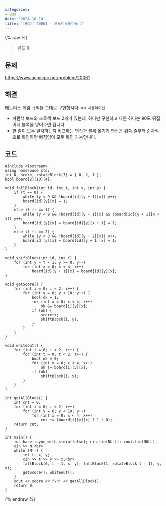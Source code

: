 ```yaml
---
categories:
- BOJ
date: '2024-10-10'
title: '[BOJ] 20061 - 모노미노도미노 2'
---
```


{% raw %}
> 골드 II<br>

## 문제
https://www.acmicpc.net/problem/20061<br>

## 해결
테트리스 게임 규칙을 그대로 구현합시다.  => `시뮬레이션`<br>

- 파란색 보드와 초록색 보드 2개가 있는데, 하나만 구현하고 다른 하나는 90도 뒤집어서 블록을 넣어주면 됩니다.
- 한 줄이 모두 일치하는지 비교하는 연산과 블록 옮기기 연산은 위쪽 줄부터 순차적으로 확인하면 빠짐없이 모두 확인 가능합니다.

## 코드
```
#include <iostream>
using namespace std;
int N, score, rotateBlock[3] = { 0, 2, 1 };
bool board[2][10][4];

void fallBlock(int id, int t, int x, int y) {
	if (t == 0) {
		while (y < 9 && !board[id][y + 1][x]) y++;
		board[id][y][x] = 1;
	}
	else if (t == 1) {
		while (y < 9 && !board[id][y + 1][x] && !board[id][y + 1][x + 1]) y++;
		board[id][y][x] = board[id][y][x + 1] = 1;
	}
	else if (t == 2) {
		while (y < 8 && !board[id][y + 2][x]) y++;
		board[id][y][x] = board[id][y + 1][x] = 1;
	}
}

void shiftBlock(int id, int Y) {
	for (int y = Y - 1; y >= 0; y--)
		for (int x = 0; x < 4; x++)
			board[id][y + 1][x] = board[id][y][x];
}

void getScore() {
	for (int i = 0; i < 2; i++) {
		for (int y = 6; y < 10; y++) {
			bool ok = 1;
			for (int x = 0; x < 4; x++)
				ok &= board[i][y][x];
			if (ok) {
				score++;
				shiftBlock(i, y);
			}
		}
	}
}

void whiteout() {
	for (int i = 0; i < 2; i++) {
		for (int t = 0; t < 2; t++) {
			bool ok = 0;
			for (int x = 0; x < 4; x++)
				ok |= board[i][5][x];
			if (ok)
				shiftBlock(i, 9);
		}
	}
}

int getAllBlock() {
	int cnt = 0;
	for (int i = 0; i < 2; i++)
		for (int y = 6; y < 10; y++)
			for (int x = 0; x < 4; x++)
				cnt += (board[i][y][x] ? 1 : 0);
	return cnt;
}

int main() {
	ios_base::sync_with_stdio(false); cin.tie(NULL); cout.tie(NULL);
	cin >> N;<br>
	while (N--) {
		int t, x, y;
		cin >> t >> y >> x;<br>
		fallBlock(0, t - 1, x, y); fallBlock(1, rotateBlock[t - 1], y, x);
		getScore(); whiteout();
	}
	cout << score << "\n" << getAllBlock();
	return 0;
}
```
{% endraw %}